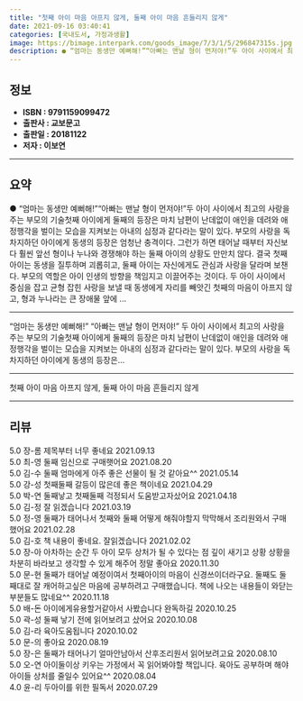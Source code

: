 ```yaml
---
title: "첫째 아이 마음 아프지 않게, 둘째 아이 마음 흔들리지 않게"
date: 2021-09-16 03:40:41
categories: [국내도서, 가정과생활]
image: https://bimage.interpark.com/goods_image/7/3/1/5/296847315s.jpg
description: ● “엄마는 동생만 예뻐해!”“아빠는 맨날 형이 먼저야!”두 아이 사이에서 최고의 사랑을 주는 부모의 기술첫째 아이에게 둘째의 등장은 마치 남편이 난데없이 애인을 데려와 애정행각을 벌이는 모습을 지켜보는 아내의 심정과 같다라는 말이 있다. 부모의 사랑을 독차지하던 아이에게 동생의 등장
---
```


## **정보**

- **ISBN : 9791159099472**
- **출판사 : 교보문고**
- **출판일 : 20181122**
- **저자 : 이보연**

------



## **요약**

●  “엄마는 동생만 예뻐해!”“아빠는 맨날 형이 먼저야!”두 아이 사이에서 최고의 사랑을 주는 부모의 기술첫째 아이에게 둘째의 등장은 마치 남편이 난데없이 애인을 데려와 애정행각을 벌이는 모습을 지켜보는 아내의 심정과 같다라는 말이 있다. 부모의 사랑을 독차지하던 아이에게 동생의 등장은 엄청난 충격이다. 그런가 하면 태어날 때부터 자신보다 훨씬 앞선 형이나 누나와 경쟁해야 하는 둘째 아이의 상황도 만만치 않다. 결국 첫째 아이는 동생을 질투하며 괴롭히고, 둘째 아이는 자신에게도 관심과 사랑을 달라며 보챈다. 부모의 역할은 아이 인생의 방향을 책임지고 이끌어주는 것이다. 두 아이 사이에서 중심을 잡고 균형 잡힌 사랑을 보낼 때 동생에게 자리를 빼앗긴 첫째의 마음이 아프지 않고, 형과 누나라는 큰 장애물 앞에 ...

------

“엄마는 동생만 예뻐해!”
“아빠는 맨날 형이 먼저야!”
두 아이 사이에서 최고의 사랑을 주는 부모의 기술첫째 아이에게 둘째의 등장은 마치 남편이 난데없이 애인을 데려와 애정행각을 벌이는 모습을 지켜보는 아내의 심정과 같다라는 말이 있다. 부모의 사랑을 독차지하던 아이에게 동생의 등장은... 

------


첫째 아이 마음 아프지 않게, 둘째 아이 마음 흔들리지 않게 

------


## **리뷰** 

5.0 장-롬 제목부터 너무 좋네요 2021.09.13 <br/>5.0 최-영 둘째 임신으로 
구매햇어요  2021.08.20 <br/>5.0 김-수 둘째 엄마에게 아주 좋은 선물이 될 것 같아요^^ 2021.05.14 <br/>5.0 강-성 첫째둘째 갈등이 많은데 좋은 책이네요 2021.04.29 <br/>5.0 박-연 둘째낳고 첫째둘째 걱정되서 도움받고자샀어요 2021.04.18 <br/>5.0 김-정 잘 읽겠습니다  2021.03.19 <br/>5.0 정-영 둘째가 태어나서 첫째와 둘째 어떻게 해줘야할지 막막해서 조리원와서 구매했어요 2021.02.28 <br/>5.0 김-호 책 내용이 좋네요. 잘읽겠습니다 2021.02.02 <br/>5.0 장-아 아차하는 순간 두 아이 모두 상처가 될 수 있다는 점 깊이 새기고 상황 상황을 차분히 바라보고 생각할 수 있게 해주어 정말 좋아요 2020.11.30 <br/>5.0 문-현 둘째가 태어날 예정이여서 첫째아이의 마음이 신경쓰이더라구요. 둘째도 둘째대로 잘 캐어하고싶은 마음에 공부하려고 구매했습니다. 책에 나오는 내용들이 와닫는 부분들도 많네요^^ 2020.11.18 <br/>5.0 배-돈 아이에게유용할거같아서 사봤습니다 완독하길 2020.10.25 <br/>5.0 곽-성 둘째 낳기 전에 읽어보려고 샀어요 2020.10.08 <br/>5.0 김-라 육아도움됩니다 2020.10.02 <br/>5.0 문-의 좋아요 2020.08.19 <br/>5.0 장-은 둘째가 태어나기 얼마안남아서 산후조리원서 읽어보려고요 2020.08.10 <br/>5.0 오-연 아이둘이상 키우는 가정에서 꼭 읽어봐야할 책입니다. 육아도 공부하며 해야 아이들 상처를 줄일수 있어요^^ 2020.08.04 <br/>4.0 윤-리 두아이를 위한 필독서 2020.07.29 <br/>
